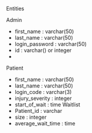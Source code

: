Entities

Admin
 - first_name : varchar(50)
 - last_name  : varchar(50)
 - login_password : varchar(50)
 - id           : varchar() or integer
 -
Patient
 - first_name : varchar(50)
 - last_name  : varchar(50)
 - login_code : varchar(3)
 - injury_severity : integer
 - start_of_wait   : time
Waitlist
 - Patient_id : varchar
 - size       : integer
 - average_wait_time : time
